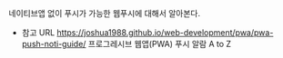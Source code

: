 네이티브앱 없이 푸시가 가능한 웹푸시에 대해서 알아본다.

* 참고 URL
https://joshua1988.github.io/web-development/pwa/pwa-push-noti-guide/
  프로그레시브 웹앱(PWA) 푸시 알람 A to Z
